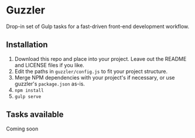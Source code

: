 Guzzler
===

Drop-in set of Gulp tasks for a fast-driven front-end development workflow.

Installation
---

1. Download this repo and place into your project. Leave out the README and LICENSE files if you like.
2. Edit the paths in `guzzler/config.js` to fit your project structure.
3. Merge NPM dependencies with your project's if necessary, or use guzzler's `package.json` as-is.
4. `npm install`
5.  `gulp serve`

Tasks available
---

Coming soon
